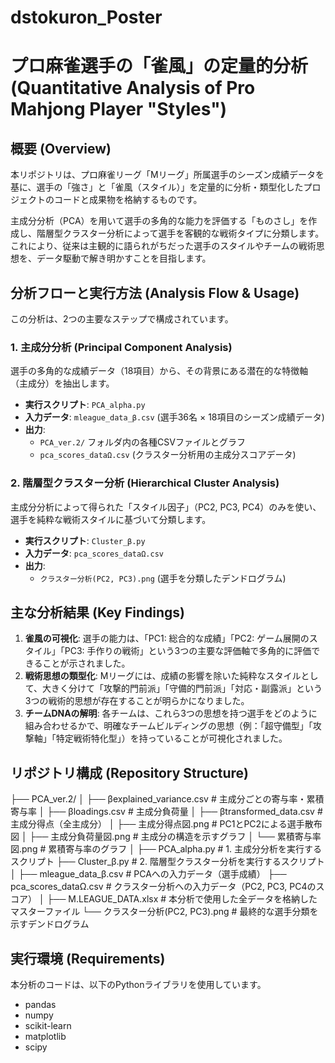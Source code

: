 # dstokuron_Poster

# プロ麻雀選手の「雀風」の定量的分析 (Quantitative Analysis of Pro Mahjong Player "Styles")

## 概要 (Overview)

本リポジトリは、プロ麻雀リーグ「Mリーグ」所属選手のシーズン成績データを基に、選手の「強さ」と「雀風（スタイル）」を定量的に分析・類型化したプロジェクトのコードと成果物を格納するものです。

主成分分析（PCA）を用いて選手の多角的な能力を評価する「ものさし」を作成し、階層型クラスター分析によって選手を客観的な戦術タイプに分類します。これにより、従来は主観的に語られがちだった選手のスタイルやチームの戦術思想を、データ駆動で解き明かすことを目指します。

## 分析フローと実行方法 (Analysis Flow & Usage)

この分析は、2つの主要なステップで構成されています。

### 1. 主成分分析 (Principal Component Analysis)
選手の多角的な成績データ（18項目）から、その背景にある潜在的な特徴軸（主成分）を抽出します。

- **実行スクリプト**: `PCA_alpha.py`
- **入力データ**: `mleague_data_β.csv` (選手36名 × 18項目のシーズン成績データ)
- **出力**:
    - `PCA_ver.2/` フォルダ内の各種CSVファイルとグラフ
    - `pca_scores_dataΩ.csv` (クラスター分析用の主成分スコアデータ)

### 2. 階層型クラスター分析 (Hierarchical Cluster Analysis)
主成分分析によって得られた「スタイル因子」（PC2, PC3, PC4）のみを使い、選手を純粋な戦術スタイルに基づいて分類します。

- **実行スクリプト**: `Cluster_β.py`
- **入力データ**: `pca_scores_dataΩ.csv`
- **出力**:
    - `クラスター分析(PC2, PC3).png` (選手を分類したデンドログラム)

## 主な分析結果 (Key Findings)

1.  **雀風の可視化**: 選手の能力は、「PC1: 総合的な成績」「PC2: ゲーム展開のスタイル」「PC3: 手作りの戦術」という3つの主要な評価軸で多角的に評価できることが示されました。
2.  **戦術思想の類型化**: Mリーグには、成績の影響を除いた純粋なスタイルとして、大きく分けて「攻撃的門前派」「守備的門前派」「対応・副露派」という3つの戦術的思想が存在することが明らかになりました。
3.  **チームDNAの解明**: 各チームは、これら3つの思想を持つ選手をどのように組み合わせるかで、明確なチームビルディングの思想（例：「超守備型」「攻撃軸」「特定戦術特化型」）を持っていることが可視化されました。

## リポジトリ構成 (Repository Structure)
├── PCA_ver.2/
│   ├── βexplained_variance.csv  # 主成分ごとの寄与率・累積寄与率
│   ├── βloadings.csv             # 主成分負荷量
│   ├── βtransformed_data.csv    # 主成分得点（全主成分）
│   ├── 主成分得点図.png           # PC1とPC2による選手散布図
│   ├── 主成分負荷量図.png         # 主成分の構造を示すグラフ
│   └── 累積寄与率図.png           # 累積寄与率のグラフ
│
├── PCA_alpha.py                 # 1. 主成分分析を実行するスクリプト
├── Cluster_β.py                 # 2. 階層型クラスター分析を実行するスクリプト
│
├── mleague_data_β.csv           # PCAへの入力データ（選手成績）
├── pca_scores_dataΩ.csv         # クラスター分析への入力データ（PC2, PC3, PC4のスコア）
│
├── M.LEAGUE_DATA.xlsx           # 本分析で使用した全データを格納したマスターファイル
└── クラスター分析(PC2, PC3).png     # 最終的な選手分類を示すデンドログラム


## 実行環境 (Requirements)
本分析のコードは、以下のPythonライブラリを使用しています。

- pandas
- numpy
- scikit-learn
- matplotlib
- scipy
